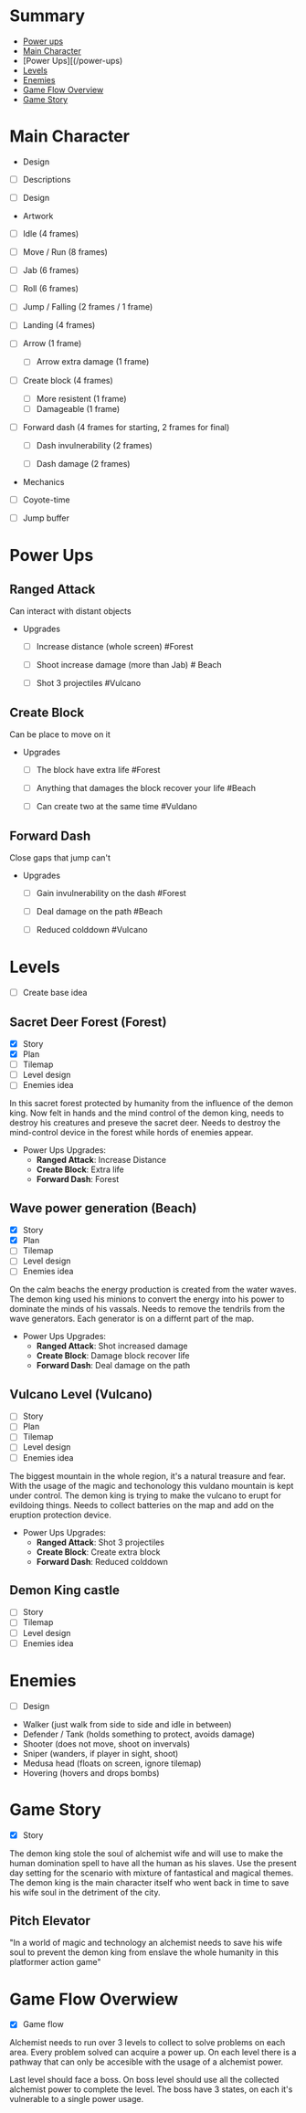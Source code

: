 # Summary 

- [Power ups](/power-ups)
- [Main Character](/main-character)
- [Power Ups][(/power-ups)
- [Levels](/levels)
- [Enemies](/enemies)
- [Game Flow Overview](/game-flow-overview)
- [Game Story](/game-story)


# Main Character

- Design
- [ ] Descriptions
- [ ] Design


- Artwork
- [ ] Idle (4 frames)
- [ ] Move / Run (8 frames)
- [ ] Jab (6 frames)
- [ ] Roll (6 frames)
- [ ] Jump / Falling (2 frames / 1 frame)
- [ ] Landing (4 frames)


- [ ] Arrow (1 frame)
	- [ ] Arrow extra damage (1 frame)
- [ ] Create block (4 frames)
	- [ ] More resistent (1 frame)
	- [ ] Damageable (1 frame)
- [ ] Forward dash (4 frames for starting, 2 frames for final)
	- [ ] Dash invulnerability (2 frames)
	- [ ] Dash damage (2 frames)


- Mechanics
- [ ] Coyote-time
- [ ] Jump buffer


<!-- TODO: Create description -->
<!-- TODO: Artwork -->
<!-- TODO: Extra gameplay mechanics -->


# Power Ups

## Ranged Attack

Can interact with distant objects

- Upgrades
	- [ ] Increase distance (whole screen) #Forest
	- [ ] Shoot increase damage (more than Jab) # Beach
	- [ ] Shot 3 projectiles #Vulcano


## Create Block

Can be place to move on it

- Upgrades
	- [ ] The block have extra life #Forest
	- [ ] Anything that damages the block recover your life #Beach
	- [ ] Can create two at the same time #Vuldano


## Forward Dash

Close gaps that jump can't

- Upgrades
	- [ ] Gain invulnerability on the dash #Forest
	- [ ] Deal damage on the path #Beach
	- [ ] Reduced colddown #Vulcano


# Levels

- [ ] Create base idea

## Sacret Deer Forest (Forest)

- [x] Story
- [x] Plan
- [ ] Tilemap
- [ ] Level design
- [ ] Enemies idea

In this sacret forest protected by humanity from the influence of the demon king.
Now felt in hands and the mind control of the demon king, needs to destroy his creatures and preseve the sacret deer.
Needs to destroy the mind-control device in the forest while hords of enemies appear.

- Power Ups Upgrades:
	- **Ranged Attack**: Increase Distance
	- **Create Block**: Extra life
	- **Forward Dash**: Forest


## Wave power generation (Beach)

- [x] Story
- [x] Plan
- [ ] Tilemap
- [ ] Level design
- [ ] Enemies idea

On the calm beachs the energy production is created from the water waves.
The demon king used his minions to convert the energy into his power to dominate the minds of his vassals.
Needs to remove the tendrils from the wave generators. Each generator is on a differnt part of the map.

- Power Ups Upgrades:
	- **Ranged Attack**: Shot increased damage
	- **Create Block**: Damage block recover life
	- **Forward Dash**: Deal damage on the path


## Vulcano Level (Vulcano)

- [ ] Story
- [ ] Plan
- [ ] Tilemap
- [ ] Level design
- [ ] Enemies idea

The biggest mountain in the whole region, it's a natural treasure and fear.
With the usage of the magic and techonology this vuldano mountain is kept under control.
The demon king is trying to make the vulcano to erupt for evildoing things.
Needs to collect batteries on the map and add on the eruption protection device.

- Power Ups Upgrades:
	- **Ranged Attack**: Shot 3 projectiles
	- **Create Block**: Create extra block
	- **Forward Dash**: Reduced colddown


## Demon King castle

- [ ] Story
- [ ] Tilemap
- [ ] Level design
- [ ] Enemies idea

<!-- TODO: Create description -->


# Enemies

- [ ] Design

- Walker (just walk from side to side and idle in between)
- Defender / Tank (holds something to protect, avoids damage)
- Shooter (does not move, shoot on invervals)
- Sniper (wanders, if player in sight, shoot)
- Medusa head (floats on screen, ignore tilemap)
- Hovering (hovers and drops bombs)


# Game Story

- [x] Story

The demon king stole the soul of alchemist wife and will use to make the human domination spell to have all the human as his slaves.
Use the present day setting for the scenario with mixture of fantastical and magical themes.
The demon king is the main character itself who went back in time to save his wife soul in the detriment of the city.


## Pitch Elevator

"In a world of magic and technology an alchemist needs to save his wife soul to prevent the demon king from enslave the whole humanity in this platformer action game"


# Game Flow Overwiew

- [x] Game flow

Alchemist needs to run over 3 levels to collect to solve problems on each area.
Every problem solved can acquire a power up.
On each level there is a pathway that can only be accesible with the usage of a alchemist power.

Last level should face a boss. 
On boss level should use all the collected alchemist power to complete the level.
The boss have 3 states, on each it's vulnerable to a single power usage.

